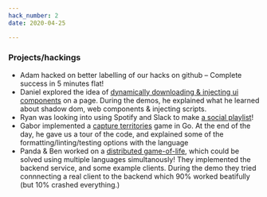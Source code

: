 ```yaml
---
hack_number: 2
date: 2020-04-25

---
```

### Projects/hackings

- Adam hacked on better labelling of our hacks on github – Complete success in 5 minutes flat!
- Daniel explored the idea of [dynamically downloading & injecting ui components](https://github.com/remotehack/remotehack.github.io/issues/21) on a page. During the demos, he explained what he learned about shadow dom, web components & injecting scripts.
- Ryan was looking into using Spotify and Slack to make [a social playlist](https://github.com/remotehack/remotehack.github.io/issues/24)!
- Gabor implemented a [capture territories](https://imgur.com/gallery/ybMoPPb) game in Go. At the end of the day, he gave us a tour of the code, and explained some of the formatting/linting/testing options with the language
- Panda & Ben worked on a [distributed game-of-life](https://github.com/remotehack/remotehack.github.io/issues/23), which could be solved using multiple languages simultanously! They implemented the backend service, and some example clients. During the demo they tried connnecting a real client to the backend which 90% worked beatifully (but 10% crashed everything.)
